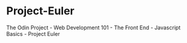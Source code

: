 # Project-Euler
The Odin Project - Web Development 101 - The Front End - Javascript Basics - Project Euler